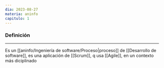 ```yaml
---
dia: 2023-08-27
materia: aninfo
capitulo: 1
---
```

### Definición
---
Es un [[aninfo/Ingeniería de software/Proceso|proceso]] de [[Desarrollo de software]], es una aplicación de [[Scrum]], q usa [[Agile]], en un contexto más diciplinado
